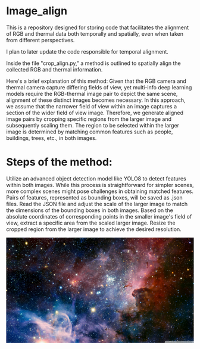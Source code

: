 
# Image_align
This is a repository designed for storing code that facilitates the alignment of RGB and thermal data both temporally and spatially, even when taken from different perspectives.

I plan to later update the code responsible for temporal alignment.

Inside the file "crop_align.py," a method is outlined to spatially align the collected RGB and thermal information.

Here's a brief explanation of this method:
Given that the RGB camera and thermal camera capture differing fields of view, yet multi-info deep learning models require the RGB-thermal image pair to depict the same scene, alignment of these distinct images becomes necessary. In this approach, we assume that the narrower field of view within an image captures a section of the wider field of view image. Therefore, we generate aligned image pairs by cropping specific regions from the larger image and subsequently scaling them. The region to be selected within the larger image is determined by matching common features such as people, buildings, trees, etc., in both images.

# Steps of the method:

Utilize an advanced object detection model like YOLO8 to detect features within both images. While this process is straightforward for simpler scenes, more complex scenes might pose challenges in obtaining matched features. Pairs of features, represented as bounding boxes, will be saved as .json files.
Read the JSON file and adjust the scale of the larger image to match the dimensions of the bounding boxes in both images.
Based on the absolute coordinates of corresponding points in the smaller image's field of view, extract a specific area from the scaled larger image.
Resize the cropped region from the larger image to achieve the desired resolution.


![ ](amazing_space_2-wallpaper-2560x1440.jpg)
